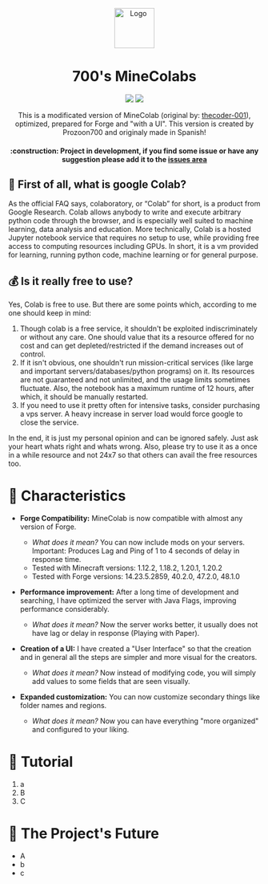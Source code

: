 <p align="center"><img src="https://github.com/thecoder-001/MineColab/blob/master/Logo.png" alt="Logo" height="80"/></p>
<h1 align="center">700's MineColabs</h1>
 <p align="center">
   <img src="https://img.shields.io/badge/STATUS-IN%20DEVELOPMENT-green">
   <img src="https://img.shields.io/github/stars/prozoon700?style=social">
</p>
<p align="center">
This is a modificated version of MineColab (original by: <a href="https://github.com/thecoder-001/MineColab">thecoder-001</a>), optimized, prepared for Forge and "with a UI".
This version is created by Prozoon700 and originaly made in Spanish!
</p>
<h4 align="center">
:construction: Project in development, if you find some issue or have any suggestion please add it to the <a href="https://github.com/Prozoon700/700s-MineColabs/issues">issues area</a>
</h4>

## :hear_no_evil:  First of all, what is google Colab?
As the official FAQ says, colaboratory, or “Colab” for short, is a product from Google Research. Colab allows anybody to write and execute arbitrary python code through the browser, and is especially well suited to machine learning, data analysis and education. More technically, Colab is a hosted Jupyter notebook service that requires no setup to use, while providing free access to computing resources including GPUs.
In short, it is a vm provided for learning, running python code, machine learning or for general purpose.
## :moneybag:  Is it really free to use?
Yes, Colab is free to use. But there are some points which, according to me one should keep in mind:
1. Though colab is a free service, it shouldn't be exploited indiscriminately or without any care. One should value that its a resource offered for no cost and can get depleted/restricted if the demand increases out of control.
2. If it isn't obvious, one shouldn't run mission-critical services (like large and important servers/databases/python programs) on it. Its resources are not guaranteed and not unlimited, and the usage limits sometimes fluctuate. Also, the notebook has a maximum runtime of 12 hours, after which, it should be manually restarted.
3. If you need to use it pretty often for intensive tasks, consider purchasing a vps server. A heavy increase in server load would force google to close the service.

In the end, it is just my personal opinion and can be ignored safely. Just ask your heart whats right and whats wrong. Also, please try to use it as a once in a while resource and not 24x7 so that others can avail the free resources too.

# :hammer: Characteristics
 - **Forge Compatibility:** MineColab is now compatible with almost any version of Forge.
   - *What does it mean?* You can now include mods on your servers. Important: Produces Lag and Ping of 1 to 4 seconds of delay in response time.
   - Tested with Minecraft versions: 1.12.2, 1.18.2, 1.20.1, 1.20.2
   - Tested with Forge versions: 14.23.5.2859, 40.2.0, 47.2.0, 48.1.0

 - **Performance improvement:** After a long time of development and searching, I have optimized the server with Java Flags, improving performance considerably.
   - *What does it mean?* Now the server works better, it usually does not have lag or delay in response (Playing with Paper).

 - **Creation of a UI:** I have created a "User Interface" so that the creation and in general all the steps are simpler and more visual for the creators.
   - *What does it mean?* Now instead of modifying code, you will simply add values ​​to some fields that are seen visually.

 - **Expanded customization:** You can now customize secondary things like folder names and regions.
   - *What does it mean?* Now you can have everything "more organized" and configured to your liking.

# :file_folder: Tutorial
1. a
2. B
3. C

# :crystal_ball: The Project's Future
- A
- b
- c

